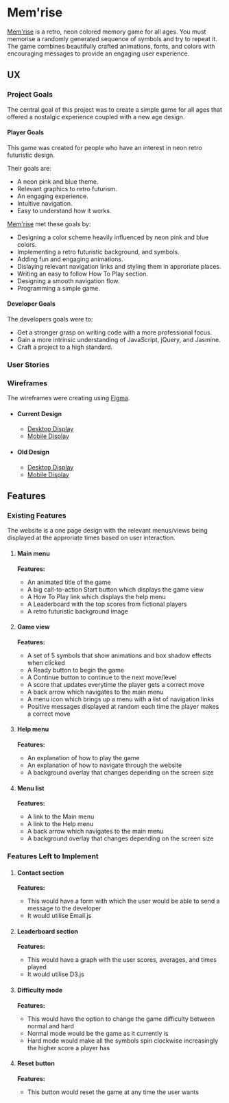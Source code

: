 # Mem'rise

[Mem'rise](https://isaacwoodruff.github.io/mem-rise/) is a retro, neon colored memory game for all ages. You must memorise a randomly generated sequence of symbols and try to repeat it. The game combines beautifully crafted animations, fonts, and colors with encouraging messages to provide an engaging user experience.


## UX

### Project Goals

The central goal of this project was to create a simple game for all ages that offered a nostalgic experience coupled with a new age design.

#### Player Goals

This game was created for people who have an interest in neon retro futuristic design.

Their goals are:

- A neon pink and blue theme.
- Relevant graphics to retro futurism.
- An engaging experience.
- Intuitive navigation.
- Easy to understand how it works.

[Mem'rise](https://isaacwoodruff.github.io/mem-rise/) met these goals by:

- Designing a color scheme heavily influenced by neon pink and blue colors.
- Implementing a retro futuristic background, and symbols.
- Adding fun and engaging animations.
- Dislaying relevant navigation links and styling them in approriate places.
- Writing an easy to follow How To Play section.
- Designing a smooth navigation flow.
- Programming a simple game.

#### Developer Goals

The developers goals were to:

- Get a stronger grasp on writing code with a more professional focus.
- Gain a more intrinsic understanding of JavaScript, jQuery, and Jasmine.
- Craft a project to a high standard.

### User Stories

### Wireframes

The wireframes were creating using [Figma](https://www.figma.com).

- #### Current Design
    - [Desktop Display](https://www.figma.com/file/UKqdFUDGyTi9GC6PWotMWKl9/Mem'rise---Memory-Game?node-id=29%3A61) 
    - [Mobile Display](https://www.figma.com/file/UKqdFUDGyTi9GC6PWotMWKl9/Mem'rise---Memory-Game?node-id=28%3A0) 

- #### Old Design
    - [Desktop Display](https://www.figma.com/file/UKqdFUDGyTi9GC6PWotMWKl9/Mem'rise---Memory-Game?node-id=7%3A35) 
    - [Mobile Display](https://www.figma.com/file/UKqdFUDGyTi9GC6PWotMWKl9/Mem'rise---Memory-Game?node-id=0%3A1) 


## Features

### Existing Features

The website is a one page design with the relevant menus/views being displayed at the approriate times based on user interaction.

1. #### Main menu
    **Features:**
    - An animated title of the game
    - A big call-to-action Start button which displays the game view
    - A How To Play link which displays the help menu
    - A Leaderboard with the top scores from fictional players
    - A retro futuristic background image

2. #### Game view
    **Features:**
    - A set of 5 symbols that show animations and box shadow effects when clicked
    - A Ready button to begin the game
    - A Continue button to continue to the next move/level
    - A score that updates everytime the player gets a correct move
    - A back arrow which navigates to the main menu
    - A menu icon which brings up a menu with a list of navigation links
    - Positive messages displayed at random each time the player makes a correct move

3. #### Help menu
    **Features:**
    - An explanation of how to play the game
    - An explanation of how to navigate through the website
    - A background overlay that changes depending on the screen size

4. #### Menu list
    **Features:**
    - A link to the Main menu
    - A link to the Help menu
    - A back arrow which navigates to the main menu
    - A background overlay that changes depending on the screen size

### Features Left to Implement

1. #### Contact section
    **Features:**
    - This would have a form with which the user would be able to send a message to the developer
    - It would utilise Email.js

2. #### Leaderboard section
    **Features:**
    - This would have a graph with the user scores, averages, and times played
    - It would utilise D3.js

3. #### Difficulty mode
    **Features:**
    - This would have the option to change the game difficulty between normal and hard
    - Normal mode would be the game as it currently is
    - Hard mode would make all the symbols spin clockwise increasingly the higher score a player has

4. #### Reset button
    **Features:**
    - This button would reset the game at any time the user wants

